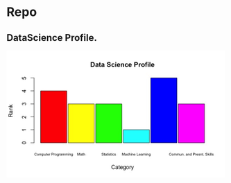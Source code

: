 # Repo
## DataScience Profile.
![alt text](https://github.com/pmsn23/testrepo/blob/master/DataScienceProfile.jpeg)
